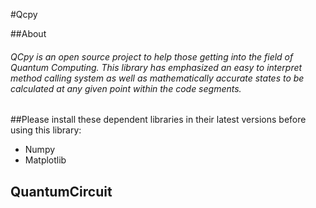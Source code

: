 #Qcpy

##About
###### QCpy is an open source project to help those getting into the field of Quantum Computing. This library has emphasized an easy to interpret method calling system as well as mathematically accurate states to be calculated at any given point within the code segments.

##Please install these dependent libraries in their latest versions before using this library:
* Numpy
* Matplotlib

## QuantumCircuit

